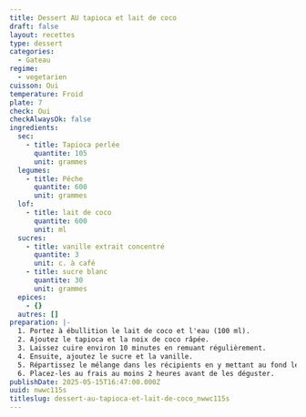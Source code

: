 ```yaml
---
title: Dessert AU tapioca et lait de coco
draft: false
layout: recettes
type: dessert
categories:
  - Gateau
regime:
  - vegetarien
cuisson: Oui
temperature: Froid
plate: 7
check: Oui
checkAlwaysOk: false
ingredients:
  sec:
    - title: Tapioca perlée
      quantite: 105
      unit: grammes
  legumes:
    - title: Pêche
      quantite: 600
      unit: grammes
  lof:
    - title: lait de coco
      quantite: 600
      unit: ml
  sucres:
    - title: vanille extrait concentré
      quantite: 3
      unit: c. à café
    - title: sucre blanc
      quantite: 30
      unit: grammes
  epices:
    - {}
  autres: []
preparation: |-
  1. Portez à ébullition le lait de coco et l'eau (100 ml).
  2. Ajoutez le tapioca et la noix de coco râpée.
  3. Laissez cuire environ 10 minutes en remuant régulièrement.
  4. Ensuite, ajoutez le sucre et la vanille.
  5. Répartissez le mélange dans les récipients en y mettant au fond les fruits.
  6. Placez-les au frais au moins 2 heures avant de les déguster.
publishDate: 2025-05-15T16:47:00.000Z
uuid: nwwc115s
titleslug: dessert-au-tapioca-et-lait-de-coco_nwwc115s
---
```

